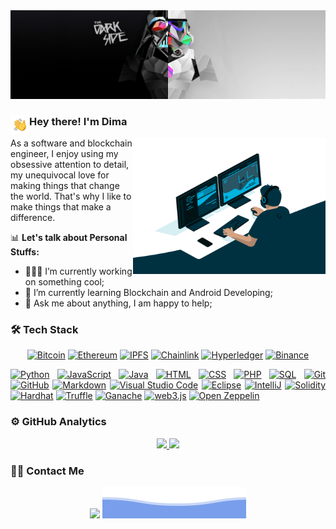 <!--https://shields.io/ - labels-->
<!--https://dev.to/envoy_/150-badges-for-github-pnk#contact - labels-->
<!--https://home.aveek.io/GitHub-Profile-Badges/ - labels-->

<img src="./assets/cover.jpg"/>

### Hey there! I'm Dima <img src="./assets/Hand%20Wave.gif" width='30' align="left"/>

<img align="right" src="https://github.com/simadimonyan/simadimonyan/blob/master/code.gif?raw=true" width="308" height="218" align="right"/>

<p>As a software and blockchain engineer, I enjoy using my obsessive attention to detail, my unequivocal love for making things that change the world. That's why I like to make things that make a difference.</p>

📊&nbsp;**Let's talk about Personal Stuffs:**
- 👨🏻‍💻&nbsp;I’m currently working on something cool;
- 🚀&nbsp;I’m currently learning Blockchain and Android Developing;
- 💬&nbsp;Ask me about anything, I am happy to help;
<!-- - 📝 [Resume]().-->

### 🛠&nbsp;Tech Stack
<div align="center">

  <a href="">![Bitcoin](https://img.shields.io/badge/Bitcoin-F7931A.svg?style=for-the-badge&logo=Bitcoin&logoColor=white)</a>
  <a href="">![Ethereum](https://img.shields.io/badge/Ethereum-3C3C3D.svg?style=for-the-badge&logo=Ethereum&logoColor=white)</a>
  <a href="">![IPFS](https://img.shields.io/badge/IPFS-65C2CB.svg?style=for-the-badge&logo=IPFS&logoColor=white)</a>
  <a href="">![Chainlink](https://img.shields.io/badge/Chainlink-375BD2?style=for-the-badge&logo=Chainlink&logoColor=white)</a>
  <a href="">![Hyperledger](https://img.shields.io/badge/hyperledger-2F3134?style=for-the-badge&logo=hyperledger&logoColor=white)</a>
  <a href="">![Binance](https://img.shields.io/badge/Binance-F0B90B.svg?style=for-the-badge&logo=Binance&logoColor=black)</a>
  <a href=""></a>
  <a href=""></a>
  <a href=""></a>
  
</div>

<div align="justify">
  
  <a href="">![Python](https://img.shields.io/badge/-Python-05122A?style=flat&logo=python)</a>
  <a href="">![JavaScript](https://img.shields.io/badge/-JavaScript-05122A?style=flat&logo=javascript)</a>
  <a href="">![Java](https://img.shields.io/badge/-Java-05122A?style=flat&logo=java)</a>
  <a href="">![HTML](https://img.shields.io/badge/-HTML-05122A?style=flat&logo=HTML5)</a>
  <a href="">![CSS](https://img.shields.io/badge/-CSS-05122A?style=flat&logo=CSS3&logoColor=1572B6)</a>
  <a href="">![PHP](https://img.shields.io/badge/-PHP-05122A?style=flat&logo=php)</a>
  <a href="">![SQL](https://img.shields.io/badge/-SQL-05122A?style=flat&logo=sql)</a>
  <a href="">![Git](https://img.shields.io/badge/-Git-05122A?style=flat&logo=git)</a>
  <a href="">![GitHub](https://img.shields.io/badge/-GitHub-05122A?style=flat&logo=github)</a>
  <a href="">![Markdown](https://img.shields.io/badge/-Markdown-05122A?style=flat&logo=markdown)</a>
  <a href="">![Visual Studio Code](https://img.shields.io/badge/-Visual%20Studio%20Code-05122A?style=flat&logo=visual-studio-code&logoColor=007ACC)</a>
  <a href="">![Eclipse](https://img.shields.io/badge/-Eclipse-05122A?style=flat&logo=eclipse-ide&logoColor=2C2255)</a>
  <a href="">![IntelliJ](https://img.shields.io/badge/-IntelliJ%20IDEA-05122A?style=flat&logo=intellij)</a>
  <a href="">![Solidity](https://img.shields.io/badge/-Solidity-05122A?style=flat&logo=solidity)</a>
  <a href="">![Hardhat](https://img.shields.io/badge/-Hard%20Hat-05122A?style=flat&logo=hard-hat)</a>
  <a href="">![Truffle](https://img.shields.io/badge/-Truffle-05122A?style=flat&logo=truffle)</a>
  <a href="">![Ganache](https://img.shields.io/badge/-Ganache-05122A?style=flat&logo=ganache)</a>
  <a href="">![web3.js](https://img.shields.io/badge/-Web3.js-05122A?style=flat&logo=javascript)</a>
  <a href="">![Open Zeppelin](https://img.shields.io/badge/-Open%20Zeppelin-05122A?style=flat&logo=open-zeppelin)</a>

</div>

### ⚙️&nbsp;GitHub Analytics

<p align="center">
<a href="https://github.com/AVS1508">
  <img height="140px" src="https://github-readme-stats.vercel.app/api?username=simadimonyan&show_icons=true&line_height=20&theme=vue-dark"/>
  <img height="140px" src="https://github-readme-stats.vercel.app/api/top-langs/?username=simadimonyan&layout=compact&langs_count=6&theme=vue-dark"/>
</a>
</p>

### 🤝🏻&nbsp;Contact Me

<div align="center">
  <a href="mailto:simadimonyan@gmail.com"><img src="https://img.shields.io/badge/-simadimonyan@gmail.com-D14836?style=flat&logo=Gmail&logoColor=white"/></a>
  <img src="./assets/bottom_header.svg"/>
</div>

